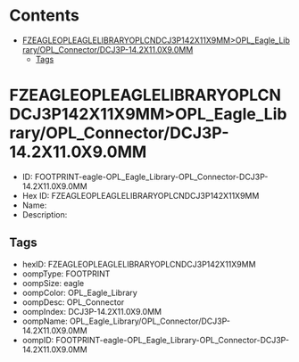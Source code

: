 



Contents
========

* [FZEAGLEOPLEAGLELIBRARYOPLCNDCJ3P142X11X9MM>OPL_Eagle_Library/OPL_Connector/DCJ3P-14.2X11.0X9.0MM](#fzeagleopleaglelibraryoplcndcj3p142x11x9mmopl_eagle_libraryopl_connectordcj3p-142x110x90mm)
	* [Tags](#tags)

# FZEAGLEOPLEAGLELIBRARYOPLCNDCJ3P142X11X9MM>OPL_Eagle_Library/OPL_Connector/DCJ3P-14.2X11.0X9.0MM

- ID: FOOTPRINT-eagle-OPL_Eagle_Library-OPL_Connector-DCJ3P-14.2X11.0X9.0MM
- Hex ID: FZEAGLEOPLEAGLELIBRARYOPLCNDCJ3P142X11X9MM
- Name: 
- Description: 

## Tags

- hexID: FZEAGLEOPLEAGLELIBRARYOPLCNDCJ3P142X11X9MM
- oompType: FOOTPRINT
- oompSize: eagle
- oompColor: OPL_Eagle_Library
- oompDesc: OPL_Connector
- oompIndex: DCJ3P-14.2X11.0X9.0MM
- oompName: OPL_Eagle_Library/OPL_Connector/DCJ3P-14.2X11.0X9.0MM
- oompID: FOOTPRINT-eagle-OPL_Eagle_Library-OPL_Connector-DCJ3P-14.2X11.0X9.0MM

